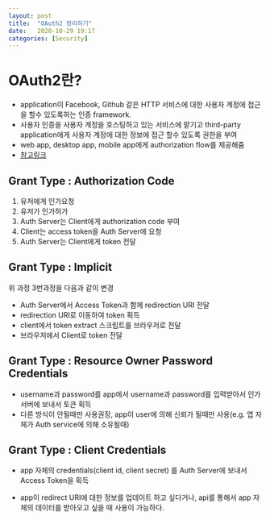 ```yaml
---
layout: post
title:  "OAuth2 정리하기"
date:   2020-10-29 19:17
categories: [Security]
---
```

# OAuth2란?
- application이 Facebook, Github 같은 HTTP 서비스에 대한 사용자 계정에 접근을 할수 있도록하는 인증 framework.
- 사용자 인증을 사용자 계정을 호스팅하고 있는 서비스에 맡기고 third-party application에게 사용자 계정에 대한 정보에 접근 할수 있도록 권한을 부여
- web app, desktop app, mobile app에게 authorization flow를 제공해줌
- [참고링크](https://www.digitalocean.com/community/tutorials/an-introduction-to-oauth-2)
## Grant Type : Authorization Code

1. 유저에게 인가요청
2. 유저가 인가허가
3. Auth Server는 Client에게 authorization code 부여
4. Client는 access token을 Auth Server에 요청
5. Auth Server는 Client에게 token 전달
## Grant Type : Implicit

위 과정 3번과정을 다음과 같이 변경
- Auth Server에서 Access Token과 함께 redirection URI 전달
- redirection URI로 이동하여 token 획득
- client에서 token extract 스크립트를 브라우저로 전달
- 브라우저에서 Client로 token 전달
## Grant Type : Resource Owner Password Credentials

- username과 password를 app에서 username과 password를 입력받아서 인가서버에 보내서 토큰 획득
- 다른 방식이 안될때만 사용권장, app이 user에 의해 신뢰가 될때만 사용(e.g. 앱 자체가 Auth service에 의해 소유될때)

## Grant Type : Client Credentials
- app 자체의 credentials(client id, client secret) 를 Auth Server에 보내서 Access Token을 획득

- app이 redirect URI에 대한 정보를 업데이트 하고 싶다거나, api를 통해서 app 자체의 데이터를 받아오고 싶을 때 사용이 가능하다.